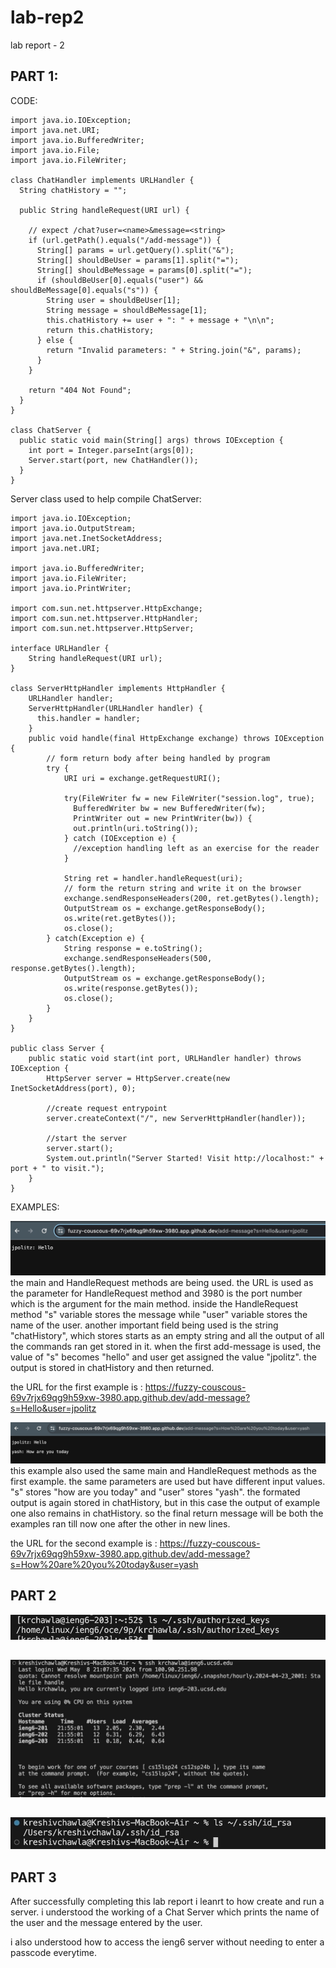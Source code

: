 # lab-rep2
lab report - 2
## PART 1:

  CODE:
~~~
import java.io.IOException;
import java.net.URI;
import java.io.BufferedWriter;
import java.io.File;
import java.io.FileWriter;

class ChatHandler implements URLHandler {
  String chatHistory = "";

  public String handleRequest(URI url) {

    // expect /chat?user=<name>&message=<string>
    if (url.getPath().equals("/add-message")) {
      String[] params = url.getQuery().split("&");
      String[] shouldBeUser = params[1].split("=");
      String[] shouldBeMessage = params[0].split("=");
      if (shouldBeUser[0].equals("user") && shouldBeMessage[0].equals("s")) {
        String user = shouldBeUser[1];
        String message = shouldBeMessage[1];
        this.chatHistory += user + ": " + message + "\n\n";
        return this.chatHistory;
      } else {
        return "Invalid parameters: " + String.join("&", params);
      }
    }

    return "404 Not Found";
  }
}

class ChatServer {
  public static void main(String[] args) throws IOException {
    int port = Integer.parseInt(args[0]);
    Server.start(port, new ChatHandler());
  }
}
~~~

Server class used to help compile ChatServer:
~~~
import java.io.IOException;
import java.io.OutputStream;
import java.net.InetSocketAddress;
import java.net.URI;

import java.io.BufferedWriter;
import java.io.FileWriter;
import java.io.PrintWriter;

import com.sun.net.httpserver.HttpExchange;
import com.sun.net.httpserver.HttpHandler;
import com.sun.net.httpserver.HttpServer;

interface URLHandler {
    String handleRequest(URI url);
}

class ServerHttpHandler implements HttpHandler {
    URLHandler handler;
    ServerHttpHandler(URLHandler handler) {
      this.handler = handler;
    }
    public void handle(final HttpExchange exchange) throws IOException {
        // form return body after being handled by program
        try {
            URI uri = exchange.getRequestURI();

            try(FileWriter fw = new FileWriter("session.log", true);
              BufferedWriter bw = new BufferedWriter(fw);
              PrintWriter out = new PrintWriter(bw)) {
              out.println(uri.toString());
            } catch (IOException e) {
              //exception handling left as an exercise for the reader
            }

            String ret = handler.handleRequest(uri);
            // form the return string and write it on the browser
            exchange.sendResponseHeaders(200, ret.getBytes().length);
            OutputStream os = exchange.getResponseBody();
            os.write(ret.getBytes());
            os.close();
        } catch(Exception e) {
            String response = e.toString();
            exchange.sendResponseHeaders(500, response.getBytes().length);
            OutputStream os = exchange.getResponseBody();
            os.write(response.getBytes());
            os.close();
        }
    }
}

public class Server {
    public static void start(int port, URLHandler handler) throws IOException {
        HttpServer server = HttpServer.create(new InetSocketAddress(port), 0);

        //create request entrypoint
        server.createContext("/", new ServerHttpHandler(handler));

        //start the server
        server.start();
        System.out.println("Server Started! Visit http://localhost:" + port + " to visit.");
    }
}
~~~


EXAMPLES:


![Image](AB708786-FA12-4310-96CB-BA010E188574_4_5005_c.jpeg)
the main and HandleRequest methods are being used. 
the URL is used as the parameter for HandleRequest method and  3980 is the port number which is the argument for the main method.
inside the HandleRequest method "s" variable stores the message while "user" variable stores the name of the user. another important field being used is the string "chatHistory", which stores starts as an empty string and all the output of all the commands ran get stored in it.
when the first add-message is used, the value of "s" becomes "hello" and user get assigned the value "jpolitz". the output is stored in chatHistory and then returned.

the URL for the first example is : https://fuzzy-couscous-69v7rjx69qg9h59xw-3980.app.github.dev/add-message?s=Hello&user=jpolitz


![Image](1986CE3B-7E53-4E9E-B96F-B2C9A06A9DBD.jpeg)
this example also used the same main and HandleRequest methods as the first example.
the same parameters are used but have different input values. "s" stores "how are you today" and "user" stores "yash". the formated output is again stored in chatHistory, but in this case the output of example one also remains in chatHistory. 
so the final return message will be both the examples ran till now one after the other in new lines.

the URL for the second example is : https://fuzzy-couscous-69v7rjx69qg9h59xw-3980.app.github.dev/add-message?s=How%20are%20you%20today&user=yash

## PART 2
![Image](8786024C-2174-4236-83B0-ABCF042FF581_4_5005_c.jpeg)
##
![Image](D4889E99-EA51-4619-8AAE-56CA4CC81343.jpeg)
##
![Image](520D8C2A-87B9-4505-84AB-442D259D5DE7_4_5005_c.jpeg)

## PART 3 
After successfully completing this lab report i leanrt to how create and run a server. i understood the working of a Chat Server which prints the name of the user and the message entered by the user. 

i also understood how to access the ieng6 server without needing to enter a passcode everytime.

